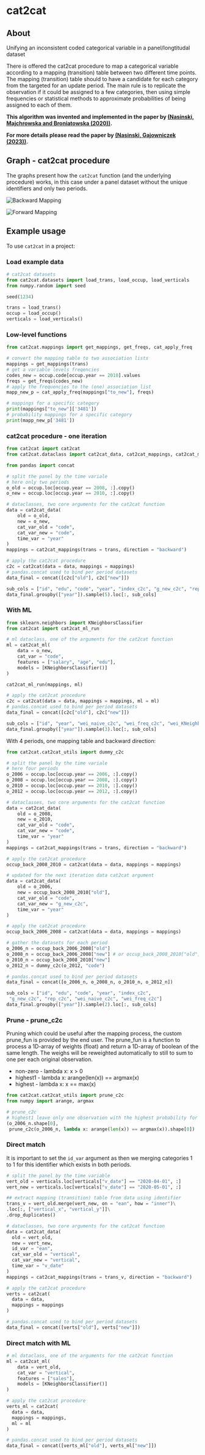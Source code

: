 # cat2cat

## About

Unifying an inconsistent coded categorical variable in a panel/longtitudal dataset

There is offered the cat2cat procedure to map a categorical variable according to a mapping (transition) table between two different time points. The mapping (transition) table should to have a candidate for each category from the targeted for an update period. The main rule is to replicate the observation if it could be assigned to a few categories, then using simple frequencies or statistical methods to approximate probabilities of being assigned to each of them.

**This algorithm was invented and implemented in the paper by [(Nasinski, Majchrowska and Broniatowska (2020))](https://doi.org/10.24425/cejeme.2020.134747).**

**For more details please read the paper by [(Nasinski, Gajowniczek (2023))](https://doi.org/10.1016/j.softx.2023.101525).**


## Graph - cat2cat procedure

The graphs present how the `cat2cat` function (and the underlying procedure) works, in this case under a panel dataset without the unique identifiers and only two periods.

![Backward Mapping](https://raw.githubusercontent.com/Polkas/cat2cat/master/man/figures/back_nom.png)

![Forward Mapping](https://raw.githubusercontent.com/Polkas/cat2cat/master/man/figures/for_nom.png)


## Example usage

To use `cat2cat` in a project:

### Load example data

```python
# cat2cat datasets
from cat2cat.datasets import load_trans, load_occup, load_verticals
from numpy.random import seed

seed(1234)

trans = load_trans()
occup = load_occup()
verticals = load_verticals()
```

### Low-level functions

```python
from cat2cat.mappings import get_mappings, get_freqs, cat_apply_freq

# convert the mapping table to two association lists
mappings = get_mappings(trans)
# get a variable levels freqencies
codes_new = occup.code[occup.year == 2010].values
freqs = get_freqs(codes_new)
# apply the frequencies to the (one) association list
mapp_new_p = cat_apply_freq(mappings["to_new"], freqs)

# mappings for a specific category
print(mappings["to_new"]['3481'])
# probability mappings for a specific category
print(mapp_new_p['3481'])
```

### cat2cat procedure - one iteration

```python
from cat2cat import cat2cat
from cat2cat.dataclass import cat2cat_data, cat2cat_mappings, cat2cat_ml

from pandas import concat

# split the panel by the time variale
# here only two periods
o_old = occup.loc[occup.year == 2008, :].copy()
o_new = occup.loc[occup.year == 2010, :].copy()

# dataclasses, two core arguments for the cat2cat function
data = cat2cat_data(
    old = o_old, 
    new = o_new, 
    cat_var_old = "code", 
    cat_var_new = "code", 
    time_var = "year"
)
mappings = cat2cat_mappings(trans = trans, direction = "backward")

# apply the cat2cat procedure
c2c = cat2cat(data = data, mappings = mappings)
# pandas.concat used to bind per period datasets
data_final = concat([c2c["old"], c2c["new"]])

sub_cols = ["id", "edu", "code", "year", "index_c2c", "g_new_c2c", "rep_c2c", "wei_naive_c2c", "wei_freq_c2c"]
data_final.groupby(["year"]).sample(5).loc[:, sub_cols]
```

### With ML

```python
from sklearn.neighbors import KNeighborsClassifier
from cat2cat import cat2cat_ml_run

# ml dataclass, one of the arguments for the cat2cat function
ml = cat2cat_ml(
    data = o_new, 
    cat_var = "code", 
    features = ["salary", "age", "edu"], 
    models = [KNeighborsClassifier()]
)

cat2cat_ml_run(mappings, ml)

# apply the cat2cat procedure
c2c = cat2cat(data = data, mappings = mappings, ml = ml)
# pandas.concat used to bind per period datasets
data_final = concat([c2c["old"], c2c["new"]])

sub_cols = ["id", "year", "wei_naive_c2c", "wei_freq_c2c", "wei_KNeighborsClassifier_c2c"]
data_final.groupby(["year"]).sample(3).loc[:, sub_cols]
```

With 4 periods, one mapping table and backward direction:

```python
from cat2cat.cat2cat_utils import dummy_c2c

# split the panel by the time variale
# here four periods
o_2006 = occup.loc[occup.year == 2006, :].copy()
o_2008 = occup.loc[occup.year == 2008, :].copy()
o_2010 = occup.loc[occup.year == 2010, :].copy()
o_2012 = occup.loc[occup.year == 2012, :].copy()

# dataclasses, two core arguments for the cat2cat function
data = cat2cat_data(
    old = o_2008, 
    new = o_2010, 
    cat_var_old = "code", 
    cat_var_new = "code", 
    time_var = "year"
)
mappings = cat2cat_mappings(trans = trans, direction = "backward")

# apply the cat2cat procedure
occup_back_2008_2010 = cat2cat(data = data, mappings = mappings)

# updated for the next iteration data cat2cat argument
data = cat2cat_data(
    old = o_2006, 
    new = occup_back_2008_2010["old"], 
    cat_var_old = "code", 
    cat_var_new = "g_new_c2c", 
    time_var = "year"
)

# apply the cat2cat procedure
occup_back_2006_2008 = cat2cat(data = data, mappings = mappings)

# gather the datasets for each period
o_2006_n = occup_back_2006_2008["old"]
o_2008_n = occup_back_2006_2008["new"] # or occup_back_2008_2010["old"]
o_2010_n = occup_back_2008_2010["new"]
o_2012_n = dummy_c2c(o_2012, "code")

# pandas.concat used to bind per period datasets
data_final = concat([o_2006_n, o_2008_n, o_2010_n, o_2012_n])

sub_cols = ["id", "edu", "code", "year", "index_c2c",
 "g_new_c2c", "rep_c2c", "wei_naive_c2c", "wei_freq_c2c"]
data_final.groupby(["year"]).sample(2).loc[:, sub_cols]
```

### Prune - prune_c2c


Pruning which could be useful after the mapping process, the custom prune_fun is provided by the end user.
The prune_fun is a function to process a 1D-array of weights (float) and return a 1D-array of boolean of the same length. The weighs will be reweighted automatically to still to sum to one per each original observation.

- non-zero - lambda x: x > 0
- highest1 - lambda x: arange(len(x)) == argmax(x)
- highest - lambda x: x == max(x)

```python
from cat2cat.cat2cat_utils import prune_c2c
from numpy import arange, argmax

# prune_c2c
# highest1 leave only one observation with the highest probability for each orginal one
(o_2006_n.shape[0], 
 prune_c2c(o_2006_n, lambda x: arange(len(x)) == argmax(x)).shape[0])
```

### Direct match


It is important to set the `id_var` argument as then we merging categories 1 to 1
for this identifier which exists in both periods.

```python
# split the panel by the time variable
vert_old = verticals.loc[verticals["v_date"] == "2020-04-01", :]
vert_new = verticals.loc[verticals["v_date"] == "2020-05-01", :]

## extract mapping (transition) table from data using identifier
trans_v = vert_old.merge(vert_new, on = "ean", how = "inner")\
.loc[:, ["vertical_x", "vertical_y"]]\
.drop_duplicates()
```

```python
# dataclasses, two core arguments for the cat2cat function
data = cat2cat_data(
  old = vert_old, 
  new = vert_new, 
  id_var = "ean", 
  cat_var_old = "vertical", 
  cat_var_new = "vertical", 
  time_var = "v_date"
)
mappings = cat2cat_mappings(trans = trans_v, direction = "backward")

# apply the cat2cat procedure
verts = cat2cat(
  data = data,
  mappings = mappings
)

# pandas.concat used to bind per period datasets
data_final = concat([verts["old"], verts["new"]])
```

### Direct match with ML

```python
# ml dataclass, one of the arguments for the cat2cat function
ml = cat2cat_ml(
    data = vert_old, 
    cat_var = "vertical", 
    features = ["sales"], 
    models = [KNeighborsClassifier()]
)

# apply the cat2cat procedure
verts_ml = cat2cat(
  data = data,
  mappings = mappings,
  ml = ml
)

# pandas.concat used to bind per period datasets
data_final = concat([verts_ml["old"], verts_ml["new"]])
```

